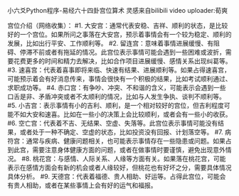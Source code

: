 小六爻Python程序-易经六十四卦宫位算术
灵感来自bilibili video uploader:荀爽

宫位介绍（网络收集）：
#1. 大安宫：通常代表安稳、吉祥、顺利的状态，是比较好的一个宫位。如果所问之事落在大安宫，预示着事情会有一个较为稳定、顺利的发展，比如出行平安、工作顺利等。
#2. 留连宫：意味着事情进展缓慢、有阻碍、停滞不前或者有拖延的情况。此宫位表示事情可能会遇到一些困难或波折，需要花费更多的时间和精力去解决，比如合作项目进展缓慢、感情关系出现纠葛等。
#3. 速喜宫：代表着喜事即将来临、快速有结果、进展顺利等。如果占得速喜宫，可能预示着会有好消息传来，事情会很快有一个积极的结果，比如考试顺利通过、求职成功等。
#4. 赤口宫：有争吵、冲突、不和谐的含义，可能表示会遇到一些口舌是非、矛盾冲突或者不太顺利的情况，比如与人发生争执、谈判不顺利等。
#5. 小吉宫：表示事情有小的吉利、顺利，是一个相对较好的宫位，但吉利程度可能不如大安和速喜。比如在一些小的决策上会比较顺利，或者会有一些小的收获。
#6. 空亡宫：代表着不吉、无结果、空虚、失落等。此宫位表示事情可能没有结果，或者处于一种不确定、空虚的状态，比如投资没有回报、计划落空等。
#7. 病符宫：通常与疾病、健康问题相关，也可能表示事情存在一些隐患或问题。如果占到此宫，需要注意身体健康方面的问题，或者在做事情时要谨慎，避免出现意外情况。
#8. 桃花宫：与感情、人际关系、人缘等方面有关。如果落在桃花宫，可能表示在感情方面会有新的机会或者人缘较好，但桃花也有好坏之分，需要具体情况具体分析。
#9. 天德宫：代表着福德、贵人相助、好运等。占得此宫位，可能会有贵人相助，或者在某些事情上会有好的运气和福报。
